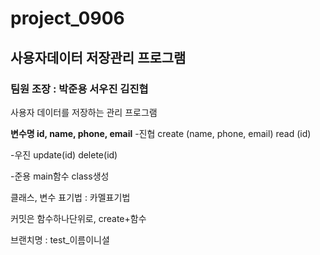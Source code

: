 # project_0906

  
## 사용자데이터 저장관리 프로그램

  
### 팀원 조장 : 박준용 서우진 김진협

  
사용자 데이터를 저장하는 관리 프로그램

  
**변수명 id, name, phone, email**
-진협
create (name, phone, email)
read (id)

  
-우진
update(id)
delete(id)

  
-준용
main함수
class생성

  
클래스, 변수 표기법 : 카멜표기법

  
커밋은 함수하나단위로, create+함수

  
브랜치명 : test_이름이니셜
